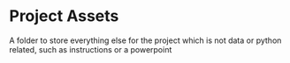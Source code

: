# Project Assets

A folder to store everything else for the project which is not data or python related, such as instructions or a powerpoint
